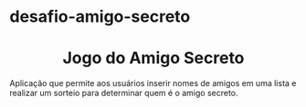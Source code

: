 # desafio-amigo-secreto
<h1 align="center"> Jogo do Amigo Secreto </h1>
Aplicação que permite aos usuários inserir nomes de amigos em uma lista e realizar um sorteio para determinar quem é o amigo secreto.
